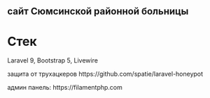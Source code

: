 <h2>сайт Сюмсинской районной больницы</h2>
<h1>Стек</h1>
<p>
Laravel 9, Bootstrap 5, Livewire
</p>
<p>
защита от трухацкеров
https://github.com/spatie/laravel-honeypot
</p>
<p>
админ панель:
https://filamentphp.com
</p>
